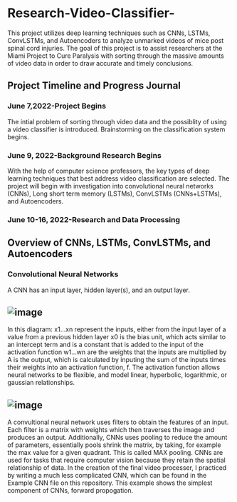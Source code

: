 # Research-Video-Classifier-
This project utilizes deep learning techniques such as CNNs, LSTMs, ConvLSTMs, and Autoencoders to analyze unmarked videos of mice post spinal cord injuries. The goal of this project is to assist researchers at the Miami Project to Cure Paralysis with sorting through the massive amounts of video data in order to draw accurate and timely conclusions. 
## Project Timeline and Progress Journal
### June 7,2022-Project Begins 
The intial problem of sorting through video data and the possiblity of using a video classifier is introduced. Brainstorming on the classification system begins. 
### June 9, 2022-Background Research Begins 
With the help of computer science professors, the key types of deep learning techniques that best address video classification are selected. The project will begin with investigation into convolutional neural networks (CNNs), Long short term memory (LSTMs), ConvLSTMs (CNNs+LSTMs), and Autoencoders. 
### June 10-16, 2022-Research and Data Processing 
## Overview of CNNs, LSTMs, ConvLSTMs, and Autoencoders 
### Convolutional Neural Networks 
A CNN has an input layer, hidden layer(s), and an output layer. 
## ![image](https://files.cdn.thinkific.com/file_uploads/118220/images/9ac/ef7/edb/1583485122964.jpg?width=1920&dpr=2)
In this diagram:
x1...xn represent the inputs, either from the input layer of a value from a previous hidden layer 
x0 is the bias unit, which acts similar to an intercept term and is a constant that is added to the input of the activation function 
w1...wn are the weights that the inputs are multiplied by
A is the output, which is calculated by inputing the sum of the inputs times their weights into an activation function, f. The activation function allows neural networks to be flexible, and model linear, hyperbolic, logarithmic, or gaussian relationships. 
## ![image](https://austingwalters.com/wp-content/uploads/2019/01/image-filter-matrix-cnn.png)
A convultional neural network uses filters to obtain the features of an input. Each filter is a matrix with weights which then traverses the image and produces an output. Additionally, CNNs uses pooling to reduce the amount of parameters, essentially pools shrink the matrix, by taking, for example the max value for a given quadrant. This is called MAX pooling. CNNs are used for tasks that require computer vision because they retain the spatial relationship of data.
In the creation of the final video processer, I practiced by writing a much less complicated CNN, which can be found in the Example CNN file on this repository. This example shows the simplest component of CNNs, forward propogation. 






















